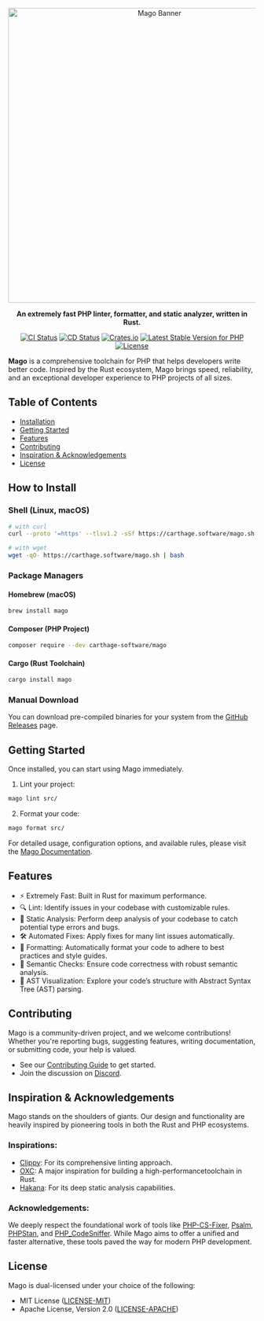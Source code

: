 <p align="center">
    <img src="assets/banner.svg" alt="Mago Banner" width="600" />
</p>

<p align="center">
    <strong>An extremely fast PHP linter, formatter, and static analyzer, written in Rust.</strong>
</p>

<p align="center">
    <a href="https://github.com/carthage-software/mago/actions/workflows/cd.yml"><img src="https://github.com/carthage-software/mago/actions/workflows/ci.yml/badge.svg" alt="CI Status"></a>
    <a href="https://github.com/carthage-software/mago/actions/workflows/cd.yml"><img src="https://github.com/carthage-software/mago/actions/workflows/cd.yml/badge.svg" alt="CD Status"></a>
    <a href="https://crates.io/crates/mago"><img src="https://img.shields.io/crates/v/mago.svg" alt="Crates.io"></a>
    <a href="https://packagist.org/packages/carthage-software/mago"><img src="https://poser.pugx.org/carthage-software/mago/v" alt="Latest Stable Version for PHP"></a>
    <a href="https://github.com/carthage-software/mago/blob/main/LICENSE-MIT"><img src="https://img.shields.io/crates/l/mago.svg" alt="License"></a>
</p>

**Mago** is a comprehensive toolchain for PHP that helps developers write better code. Inspired by the Rust ecosystem, Mago brings speed, reliability, and an exceptional developer experience to PHP projects of all sizes.

## Table of Contents

- [Installation](#installation)
- [Getting Started](#getting-started)
- [Features](#features)
- [Contributing](#contributing)
- [Inspiration & Acknowledgements](#inspiration--acknowledgements)
- [License](#license)

## How to Install

### Shell (Linux, macOS)

```sh
# with curl
curl --proto '=https' --tlsv1.2 -sSf https://carthage.software/mago.sh | bash

# with wget
wget -qO- https://carthage.software/mago.sh | bash
```

### Package Managers

#### Homebrew (macOS)

```sh
brew install mago
```

#### Composer (PHP Project)

```sh
composer require --dev carthage-software/mago
```

#### Cargo (Rust Toolchain)

```sh
cargo install mago
```

### Manual Download

You can download pre-compiled binaries for your system from the [GitHub Releases](https://github.com/carthage-software/mago/releases) page.

## Getting Started

Once installed, you can start using Mago immediately.

1. Lint your project:

```sh
mago lint src/
```

2. Format your code:

```sh
mago format src/
```

For detailed usage, configuration options, and available rules, please visit the [Mago Documentation](https://mago.carthage.software/).

## Features

- ⚡️ Extremely Fast: Built in Rust for maximum performance.
- 🔍 Lint: Identify issues in your codebase with customizable rules.
- 🔬 Static Analysis: Perform deep analysis of your codebase to catch potential type errors and bugs.
- 🛠️ Automated Fixes: Apply fixes for many lint issues automatically.
- 📜 Formatting: Automatically format your code to adhere to best practices and style guides.
- 🧠 Semantic Checks: Ensure code correctness with robust semantic analysis.
- 🌳 AST Visualization: Explore your code’s structure with Abstract Syntax Tree (AST) parsing.

## Contributing

Mago is a community-driven project, and we welcome contributions! Whether you're reporting bugs, suggesting features, writing documentation, or submitting code, your help is valued.

- See our [Contributing Guide](./CONTRIBUTING.md) to get started.
- Join the discussion on [Discord](https://discord.gg/mwyyjr27eu).

## Inspiration & Acknowledgements

Mago stands on the shoulders of giants. Our design and functionality are heavily inspired by pioneering tools in both the Rust and PHP ecosystems.

### Inspirations:

- [Clippy](https://github.com/rust-lang/rust-clippy): For its comprehensive linting approach.
- [OXC](https://github.com/oxc-project/oxc/): A major inspiration for building a high-performancetoolchain in Rust.
- [Hakana](https://github.com/slackhq/hakana/): For its deep static analysis capabilities.

### Acknowledgements:

We deeply respect the foundational work of tools like [PHP-CS-Fixer](https://github.com/PHP-CS-Fixer/PHP-CS-Fixer), [Psalm](https://github.com/vimeo/psalm), [PHPStan](https://github.com/phpstan/phpstan), and [PHP_CodeSniffer](https://github.com/squizlabs/PHP_CodeSniffer). While Mago aims to offer a unified and faster alternative, these tools paved the way for modern PHP development.

## License

Mago is dual-licensed under your choice of the following:

- MIT License ([LICENSE-MIT](./LICENSE-MIT))
- Apache License, Version 2.0 ([LICENSE-APACHE](./LICENSE-APACHE))
